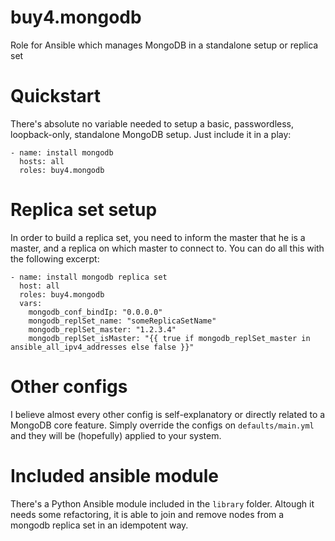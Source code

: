 buy4.mongodb
============
Role for Ansible which manages MongoDB in a standalone setup or replica set

# Quickstart
There's absolute no variable needed to setup a basic, passwordless,
loopback-only, standalone MongoDB setup. Just include it in a play:
```
- name: install mongodb
  hosts: all
  roles: buy4.mongodb
```

# Replica set setup
In order to build a replica set, you need to inform the master that he is a
master, and a replica on which master to connect to. You can do all this with
the following excerpt:
```
- name: install mongodb replica set
  host: all
  roles: buy4.mongodb
  vars:
    mongodb_conf_bindIp: "0.0.0.0"
    mongodb_replSet_name: "someReplicaSetName"
    mongodb_replSet_master: "1.2.3.4"
    mongodb_replSet_isMaster: "{{ true if mongodb_replSet_master in ansible_all_ipv4_addresses else false }}"
```

# Other configs
I believe almost every other config is self-explanatory or directly related to
a MongoDB core feature. Simply override the configs on `defaults/main.yml` and
they will be (hopefully) applied to your system.

# Included ansible module
There's a Python Ansible module included in the `library` folder. Altough it
needs some refactoring, it is able to join and remove nodes from a mongodb
replica set in an idempotent way.
